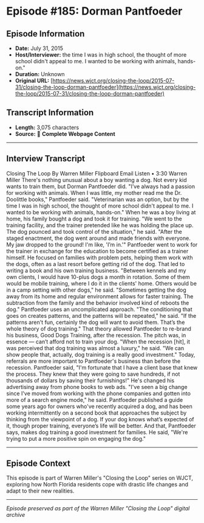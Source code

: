# Episode #185: Dorman Pantfoeder



## Episode Information

- **Date:** July 31, 2015
- **Host/Interviewer:** the time I was in high school, the thought of more school didn't appeal to me. I wanted to be working with animals, hands-on."
- **Duration:** Unknown
- **Original URL:** [https://news.wjct.org/closing-the-loop/2015-07-31/closing-the-loop-dorman-pantfoeder](https://news.wjct.org/closing-the-loop/2015-07-31/closing-the-loop-dorman-pantfoeder)

## Transcript Information

- **Length:** 3,075 characters
- **Source:** 📝 **Complete Webpage Content**

---

## Interview Transcript

Closing The Loop
By
Warren Miller
Flipboard
Email
Listen
•
3:30
Warren Miller
There's nothing unusual about a boy wanting a dog. Not every kid wants to train them, but Dorman Pantfoeder did.
"I’ve always had a passion for working with animals. When I was little, my mother read me the Dr. Doolittle books," Pantfoeder said. "Veterinarian was an option, but by the time I was in high school, the thought of more school didn't appeal to me. I wanted to be working with animals, hands-on."
When he was a boy living at home, his family bought a dog and took it for training.
"We went to the training facility, and the trainer pretended like he was holding the place up. The dog pounced and took control of the situation," he said. "After the staged enactment, the dog went around and made friends with everyone. My jaw dropped to the ground! I'm like, 'I’m in.'"
Pantfoeder went to work for the trainer in exchange for the education to become certified as a trainer himself. He focused on families with problem pets, helping them work with the dogs, often as a last resort before getting rid of the dog. That led to writing a book and his own training business.
"Between kennels and my own clients, I would have 10-plus dogs a month in rotation. Some of them would be mobile training, where I do it in the clients' home. Others would be in a camp setting with other dogs," he said. "Sometimes getting the dog away from its home and regular environment allows for faster training. The subtraction from the family and the behavior involved kind of reboots the dog."
Pantfoeder uses an uncomplicated approach.
"The conditioning that goes on creates patterns, and the patterns will be repeated," he said. "If the patterns aren't fun, certainly the dog will want to avoid them. That’s the whole theory of dog training."
That theory allowed Pantfoeder to re-brand his business, Good Dogs Training, after the recession. The pitch was, in essence — can’t afford
not
to train your dog.
"When the recession [hit], it was perceived that dog training was almost a luxury," he said. "We can show people that, actually, dog training is a really good investment."
Today, referrals are more important to Pantfoeder's business than before the recession.
Pantfoeder said, "I'm fortunate that I have a client base that knew the process. They knew that they were going to save hundreds, if not thousands of dollars by saving their furnishings!"
He's changed his advertising away from phone books to web ads.
"I've seen a big change since I've moved from working with the phone companies and gotten into more of a search engine mode," he said.
Pantfoeder published a guide some years ago for owners who've recently acquired a dog, and has been working intermittently on a second book that approaches the subject by thinking from the viewpoint of a dog. If your dog knows what’s expected of it, though proper training, everyone’s life will be better. And that, Pantfoeder says, makes dog training a good investment for families.
He said, "We're trying to put a more positive spin on engaging the dog."

---

## Episode Context

This episode is part of Warren Miller's "Closing the Loop" series on WJCT, exploring how North Florida residents cope with drastic life changes and adapt to their new realities.



---

*Episode preserved as part of the Warren Miller "Closing the Loop" digital archive*
